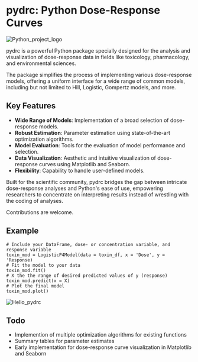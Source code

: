 # pydrc: Python Dose-Response Curves

![Python_project_logo](https://github.com/Mr-Mathias-F/pydrc/assets/74455376/47543590-e776-43cd-a53f-c150eb495069)


pydrc is a powerful Python package specially designed for the analysis and visualization of dose-response data in fields like toxicology, pharmacology, and environmental sciences. 

The package simplifies the process of implementing various dose-response models, offering a uniform interface for a wide range of common models, including but not limited to Hill, Logistic, Gompertz models, and more.

## Key Features
- **Wide Range of Models**: Implementation of a broad selection of dose-response models.
- **Robust Estimation**: Parameter estimation using state-of-the-art optimization algorithms.
- **Model Evaluation**: Tools for the evaluation of model performance and selection.
- **Data Visualization**: Aesthetic and intuitive visualization of dose-response curves using Matplotlib and Seaborn.
- **Flexibility**: Capability to handle user-defined models.

Built for the scientific community, pydrc bridges the gap between intricate dose-response analyses and Python's ease of use, empowering researchers to concentrate on interpreting results instead of wrestling with the coding of analyses.

Contributions are welcome.

## Example


```
# Include your DataFrame, dose- or concentration variable, and response variable
toxin_mod = LogisticP4Model(data = toxin_df, x = 'Dose', y = 'Response)
# Fit the model to your data
toxin_mod.fit()
# X the the range of desired predicted values of y (response)
toxin_mod.predict(x = X)
# Plot the final model
toxin_mod.plot() 
```

![Hello_pydrc](https://github.com/Mr-Mathias-F/pydrc/assets/74455376/dec25c93-b73a-44aa-9656-ff168fcb9f90)




## Todo

- Implemention of multiple optimization algorithms for existing functions 
- Summary tables for parameter estimates
- Early implementation for dose-response curve visualization in Matplotlib and Seaborn 

